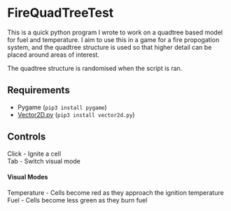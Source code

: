 # FireQuadTreeTest
This is a quick python program I wrote to work on a quadtree based model for fuel and temperature.
I aim to use this in a game for a fire propogation system, and the quadtree structure is used so that higher detail can be placed around areas of interest.

The quadtree structure is randomised when the script is ran.
## Requirements
- Pygame (`pip3 install pygame`)
- [Vector2D.py](https://github.com/oxi-dev0/vector2d.py/) (`pip3 install vector2d.py`)

## Controls
Click - Ignite a cell  
Tab - Switch visual mode

#### Visual Modes
Temperature - Cells become red as they approach the ignition temperature  
Fuel - Cells become less green as they burn fuel

